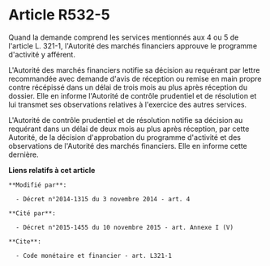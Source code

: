 # Article R532-5

Quand la demande comprend les services mentionnés aux 4 ou 5 de l'article L. 321-1, l'Autorité des marchés financiers
approuve le programme d'activité y afférent.

L'Autorité des marchés financiers notifie sa décision au requérant par lettre recommandée avec demande d'avis de réception ou
remise en main propre contre récépissé dans un délai de trois mois au plus après réception du dossier. Elle en informe
l'Autorité de contrôle prudentiel et de résolution et lui transmet ses observations relatives à l'exercice des autres
services. 

L'Autorité de contrôle prudentiel et de résolution notifie sa décision au requérant dans un délai de deux mois au plus après
réception, par cette Autorité, de la décision d'approbation du programme d'activité et des observations de l'Autorité des
marchés financiers. Elle en informe cette dernière.

**Liens relatifs à cet article**

	**Modifié par**:

	  - Décret n°2014-1315 du 3 novembre 2014 - art. 4

	**Cité par**:

	  - Décret n°2015-1455 du 10 novembre 2015 - art. Annexe I (V)

	**Cite**:

	  - Code monétaire et financier - art. L321-1
